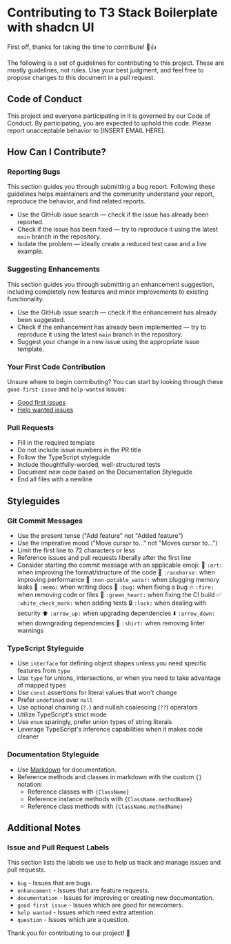 # Contributing to T3 Stack Boilerplate with shadcn UI

First off, thanks for taking the time to contribute! 🎉👍

The following is a set of guidelines for contributing to this project. These are mostly guidelines, not rules. Use your best judgment, and feel free to propose changes to this document in a pull request.

## Code of Conduct

This project and everyone participating in it is governed by our Code of Conduct. By participating, you are expected to uphold this code. Please report unacceptable behavior to [INSERT EMAIL HERE].

## How Can I Contribute?

### Reporting Bugs

This section guides you through submitting a bug report. Following these guidelines helps maintainers and the community understand your report, reproduce the behavior, and find related reports.

- Use the GitHub issue search — check if the issue has already been reported.
- Check if the issue has been fixed — try to reproduce it using the latest `main` branch in the repository.
- Isolate the problem — ideally create a reduced test case and a live example.

### Suggesting Enhancements

This section guides you through submitting an enhancement suggestion, including completely new features and minor improvements to existing functionality.

- Use the GitHub issue search — check if the enhancement has already been suggested.
- Check if the enhancement has already been implemented — try to reproduce it using the latest `main` branch in the repository.
- Suggest your change in a new issue using the appropriate issue template.

### Your First Code Contribution

Unsure where to begin contributing? You can start by looking through these `good-first-issue` and `help-wanted` issues:

- [Good first issues](https://github.com/YOURNAME/YOURREPO/issues?q=is%3Aissue+is%3Aopen+label%3A%22good+first+issue%22)
- [Help wanted issues](https://github.com/YOURNAME/YOURREPO/issues?q=is%3Aissue+is%3Aopen+label%3A%22help+wanted%22)

### Pull Requests

- Fill in the required template
- Do not include issue numbers in the PR title
- Follow the TypeScript styleguide
- Include thoughtfully-worded, well-structured tests
- Document new code based on the Documentation Styleguide
- End all files with a newline

## Styleguides

### Git Commit Messages

- Use the present tense ("Add feature" not "Added feature")
- Use the imperative mood ("Move cursor to..." not "Moves cursor to...")
- Limit the first line to 72 characters or less
- Reference issues and pull requests liberally after the first line
- Consider starting the commit message with an applicable emoji:
  🎨 `:art:` when improving the format/structure of the code
  🐎 `:racehorse:` when improving performance
  🚱 `:non-potable_water:` when plugging memory leaks
  📝 `:memo:` when writing docs
  🐛 `:bug:` when fixing a bug
  🔥 `:fire:` when removing code or files
  💚 `:green_heart:` when fixing the CI build
  ✅ `:white_check_mark:` when adding tests
  🔒 `:lock:` when dealing with security
  ⬆️ `:arrow_up:` when upgrading dependencies
  ⬇️ `:arrow_down:` when downgrading dependencies
  👕 `:shirt:` when removing linter warnings

### TypeScript Styleguide

- Use `interface` for defining object shapes unless you need specific features from `type`
- Use `type` for unions, intersections, or when you need to take advantage of mapped types
- Use `const` assertions for literal values that won't change
- Prefer `undefined` over `null`
- Use optional chaining (`?.`) and nullish coalescing (`??`) operators
- Utilize TypeScript's strict mode
- Use `enum` sparingly, prefer union types of string literals
- Leverage TypeScript's inference capabilities when it makes code cleaner

### Documentation Styleguide

- Use [Markdown](https://daringfireball.net/projects/markdown) for documentation.
- Reference methods and classes in markdown with the custom `{}` notation:
  - Reference classes with `{ClassName}`
  - Reference instance methods with `{ClassName.methodName}`
  - Reference class methods with `{ClassName.methodName}`

## Additional Notes

### Issue and Pull Request Labels

This section lists the labels we use to help us track and manage issues and pull requests.

- `bug` - Issues that are bugs.
- `enhancement` - Issues that are feature requests.
- `documentation` - Issues for improving or creating new documentation.
- `good first issue` - Issues which are good for newcomers.
- `help wanted` - Issues which need extra attention.
- `question` - Issues which are a question.

Thank you for contributing to our project! 🚀
